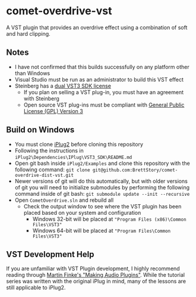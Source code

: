 # comet-overdrive-vst

A VST plugin that provides an overdrive effect using a combination of soft and hard clipping.

## Notes

* I have not confirmed that this builds successfully on any platform other than Windows
* Visual Studio must be run as an administrator to build this VST effect
* Steinberg has a [dual VST3 SDK license](https://sdk.steinberg.net/viewtopic.php?f=4&t=282)
  * If you plan on selling a VST plug-in, you must have an agreement with Steinberg
  * Open source VST plug-ins must be compliant with [General Public License (GPL) Version 3](http://www.gnu.org/licenses/gpl-3.0.html)

## Build on Windows

* You must clone [iPlug2](https://github.com/BrettStory/iPlug2) before cloning this repository
* Following the instructions in `iPlug2\Dependencies\IPlug\VST3_SDK\README.md`
* Open git bash inside `iPlug2/Examples` and clone this repository with the following command: `git clone git@github.com:BrettStory/comet-overdrive-dist-vst.git`
* Newer versions of git will do this automatically, but with older versions of git you will need to initialize submodules by performing the following command inside of git bash: `git submodule update --init --recursive`
* Open `CometOverdrive.sln` and rebuild all
  * Check the output window to see where the VST plugin has been placed based on your system and configuration
    * Windows 32-bit will be placed at `"Program Files (x86)\Common Files\VST3"`
    * Windows 64-bit will be placed at `"Program Files\Common Files\VST3"`

## VST Development Help

If you are unfamiliar with VST Plugin development, I highly recommend reading through [Martin Finke's "Making Audio Plugins"](http://martin-finke.de/blog/tags/making_audio_plugins.html). While the tutorial series was written with the original iPlug in mind, many of the lessons are still applicable to iPlug2.